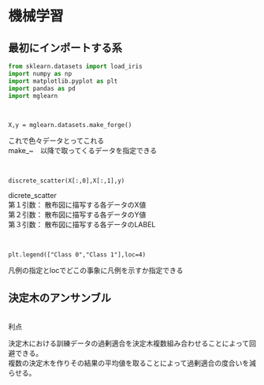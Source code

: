 # 機械学習


## 最初にインポートする系
```python
from sklearn.datasets import load_iris
import numpy as np
import matplotlib.pyplot as plt
import pandas as pd
import mglearn
```
<br>

```
X,y = mglearn.datasets.make_forge()
```
これで色々データとってこれる  
make_~　以降で取ってくるデータを指定できる

<br>

```
discrete_scatter(X[:,0],X[:,1],y)
```
dicrete_scatter  
第１引数： 散布図に描写する各データのX値  
第２引数： 散布図に描写する各データのY値  
第３引数： 散布図に描写する各データのLABEL  

<br>

```
plt.legend(["Class 0","Class 1"],loc=4)
```
凡例の指定とlocでどこの事象に凡例を示すか指定できる
<br>

## 決定木のアンサンブル  

<br>
利点  

決定木における訓練データの過剰適合を決定木複数組み合わせることによって回避できる。  
複数の決定木を作りその結果の平均値を取ることによって過剰適合の度合いを減らせる。　　
